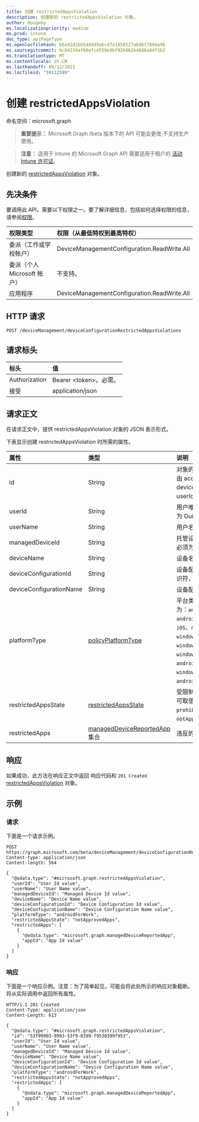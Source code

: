 ```yaml
---
title: 创建 restrictedAppsViolation
description: 创建新的 restrictedAppsViolation 对象。
author: dougeby
ms.localizationpriority: medium
ms.prod: intune
doc_type: apiPageType
ms.openlocfilehash: b6a92d1bb548d49abcd7a1858527a84bf780da96
ms.sourcegitcommit: 6c04234af08efce558e9bf926062b4686a84f1b2
ms.translationtype: MT
ms.contentlocale: zh-CN
ms.lasthandoff: 09/12/2021
ms.locfileid: "59112599"
---
```

# <a name="create-restrictedappsviolation"></a>创建 restrictedAppsViolation

命名空间：microsoft.graph

> **重要提示：** Microsoft Graph /beta 版本下的 API 可能会更改;不支持生产使用。

> **注意：** 适用于 Intune 的 Microsoft Graph API 需要适用于租户的 [活动 Intune 许可证](https://go.microsoft.com/fwlink/?linkid=839381)。

创建新的 [restrictedAppsViolation](../resources/intune-deviceconfig-restrictedappsviolation.md) 对象。

## <a name="prerequisites"></a>先决条件
要调用此 API，需要以下权限之一。要了解详细信息，包括如何选择权限的信息，请参阅[权限](/graph/permissions-reference)。

|权限类型|权限（从最低特权到最高特权）|
|:---|:---|
|委派（工作或学校帐户）|DeviceManagementConfiguration.ReadWrite.All|
|委派（个人 Microsoft 帐户）|不支持。|
|应用程序|DeviceManagementConfiguration.ReadWrite.All|

## <a name="http-request"></a>HTTP 请求
<!-- {
  "blockType": "ignored"
}
-->
``` http
POST /deviceManagement/deviceConfigurationRestrictedAppsViolations
```

## <a name="request-headers"></a>请求标头
|标头|值|
|:---|:---|
|Authorization|Bearer &lt;token&gt;。必需。|
|接受|application/json|

## <a name="request-body"></a>请求正文
在请求正文中，提供 restrictedAppsViolation 对象的 JSON 表示形式。

下表显示创建 restrictedAppsViolation 时所需的属性。

|属性|类型|说明|
|:---|:---|:---|
|id|String|对象的唯一标识符。 由 accountId、deviceId、policyId 和 userId 组成|
|userId|String|用户唯一标识符，必须为 Guid|
|userName|String|用户名|
|managedDeviceId|String|托管设备唯一标识符，必须为 Guid|
|deviceName|String|设备名称|
|deviceConfigurationId|String|设备配置文件的唯一标识符，必须为 Guid|
|deviceConfigurationName|String|设备配置文件名称|
|platformType|[policyPlatformType](../resources/intune-deviceconfig-policyplatformtype.md)|平台类型。 可取值为：`android`、`androidForWork`、`iOS`、`macOS`、`windowsPhone81`、`windows81AndLater`、`windows10AndLater`、`androidWorkProfile`、`windows10XProfile`、`androidAOSP`、`all`。|
|restrictedAppsState|[restrictedAppsState](../resources/intune-deviceconfig-restrictedappsstate.md)|受限制的应用状态。 可取值为：`prohibitedApps`、`notApprovedApps`。|
|restrictedApps|[managedDeviceReportedApp](../resources/intune-deviceconfig-manageddevicereportedapp.md) 集合|违反的受限应用列表|



## <a name="response"></a>响应
如果成功，此方法在响应正文中返回 响应代码和 `201 Created` [restrictedAppsViolation](../resources/intune-deviceconfig-restrictedappsviolation.md) 对象。

## <a name="example"></a>示例

### <a name="request"></a>请求
下面是一个请求示例。
``` http
POST https://graph.microsoft.com/beta/deviceManagement/deviceConfigurationRestrictedAppsViolations
Content-type: application/json
Content-length: 564

{
  "@odata.type": "#microsoft.graph.restrictedAppsViolation",
  "userId": "User Id value",
  "userName": "User Name value",
  "managedDeviceId": "Managed Device Id value",
  "deviceName": "Device Name value",
  "deviceConfigurationId": "Device Configuration Id value",
  "deviceConfigurationName": "Device Configuration Name value",
  "platformType": "androidForWork",
  "restrictedAppsState": "notApprovedApps",
  "restrictedApps": [
    {
      "@odata.type": "microsoft.graph.managedDeviceReportedApp",
      "appId": "App Id value"
    }
  ]
}
```

### <a name="response"></a>响应
下面是一个响应示例。注意：为了简单起见，可能会将此处所示的响应对象截断。将从实际调用中返回所有属性。
``` http
HTTP/1.1 201 Created
Content-Type: application/json
Content-Length: 613

{
  "@odata.type": "#microsoft.graph.restrictedAppsViolation",
  "id": "53f99903-9903-53f9-0399-f9530399f953",
  "userId": "User Id value",
  "userName": "User Name value",
  "managedDeviceId": "Managed Device Id value",
  "deviceName": "Device Name value",
  "deviceConfigurationId": "Device Configuration Id value",
  "deviceConfigurationName": "Device Configuration Name value",
  "platformType": "androidForWork",
  "restrictedAppsState": "notApprovedApps",
  "restrictedApps": [
    {
      "@odata.type": "microsoft.graph.managedDeviceReportedApp",
      "appId": "App Id value"
    }
  ]
}
```



